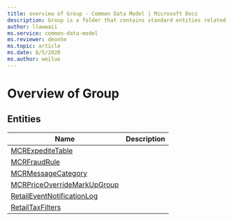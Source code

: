```yaml
---
title: overview of Group - Common Data Model | Microsoft Docs
description: Group is a folder that contains standard entities related to the Common Data Model.
author: llawwaii
ms.service: common-data-model
ms.reviewer: deonhe
ms.topic: article
ms.date: 8/5/2020
ms.author: weiluo
---
```


# Overview of Group


## Entities

|Name|Description|
|---|---|
|[MCRExpediteTable](MCRExpediteTable.md)||
|[MCRFraudRule](MCRFraudRule.md)||
|[MCRMessageCategory](MCRMessageCategory.md)||
|[MCRPriceOverrideMarkUpGroup](MCRPriceOverrideMarkUpGroup.md)||
|[RetailEventNotificationLog](RetailEventNotificationLog.md)||
|[RetailTaxFilters](RetailTaxFilters.md)||
